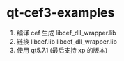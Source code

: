 # qt-cef3-examples


1. 编译 cef 生成 libcef_dll_wrapper.lib
2. 链接 libcef.lib libcef_dll_wrapper.lib
3. 使用 qt5.7.1 (最后支持 xp 的版本)



